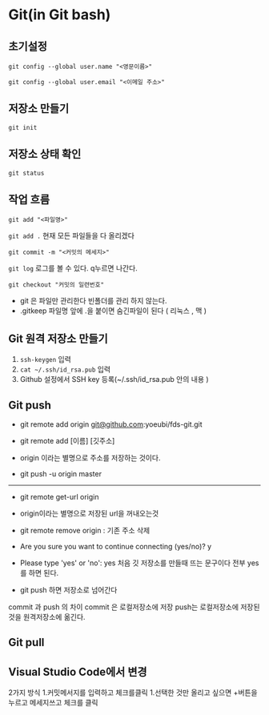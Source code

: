 # Git(in Git bash)

## 초기설정

  `git config --global user.name "<영문이름>"`   
  
  `git config --global user.email "<이메일 주소>" ` 
  

## 저장소 만들기

  `git init`
  
## 저장소 상태 확인

  `git status`

## 작업 흐름

  `git add "<파일명>"` 
  
  `git add .`         현재 모든 파일들을 다 올리겠다
  
  `git commit -m "<커밋의 메세지>"`
  
  `git log`           로그를 볼 수 있다. q누르면 나간다.
  
  `git checkout "커밋의 일련번호"`
  

- git 은 파일만 관리한다 빈폴더를 관리 하지 않는다.
- .gitkeep 파일명 앞에 .을 붙이면 숨긴파일이 된다 ( 리눅스 , 맥 )

## Git 원격 저장소 만들기

  1. `ssh-keygen` 입력
  1. `cat ~/.ssh/id_rsa.pub` 입력
  1. Github 설정에서 SSH key 등록(~/.ssh/id_rsa.pub 안의 내용 )

## Git push

- git remote add origin git@github.com:yoeubi/fds-git.git
- git remote add [이름] [깃주소] 
- origin 이라는 별명으로 주소를 저장하는 것이다.

- git push -u origin master

---
- git remote get-url origin
- origin이라는 별명으로 저장된 url을 꺼내오는것

- git remote remove origin : 기존 주소 삭제

- Are you sure you want to continue connecting (yes/no)? y
- Please type 'yes' or 'no': yes
처음 깃 저장소를 만들때 뜨는 문구이다 전부 yes를 하면 된다.

- git push 하면 저장소로 넘어간다

commit 과 push 의 차이 
commit 은 로컬저장소에 저장
push는 로컬저장소에 저장된것을 원격저장소에 옮긴다.

## Git pull


## Visual Studio Code에서 변경

2가지 방식
1.커밋메서지를 입력하고 체크를클릭
1.선택한 것만 올리고 싶으면 +버튼을 누르고 메세지쓰고 체크를 클릭
